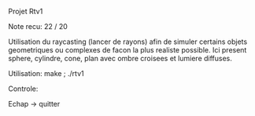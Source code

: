Projet Rtv1

Note recu: 22 / 20

Utilisation du raycasting (lancer de rayons) afin de simuler certains objets geometriques ou complexes de facon la plus realiste possible.
Ici present sphere, cylindre, cone, plan avec ombre croisees et lumiere diffuses.

Utilisation: make ; ./rtv1

Controle:

Echap -> quitter